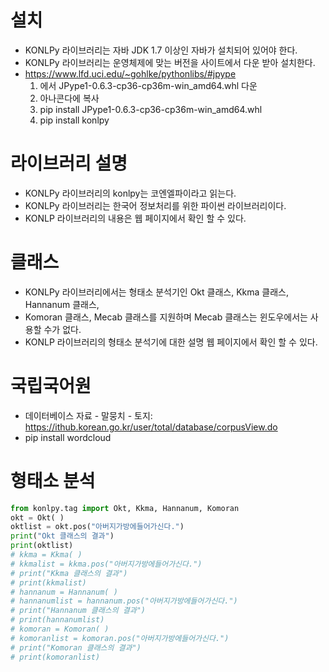 # 설치
* KONLPy 라이브러리는 자바 JDK 1.7 이상인 자바가 설치되어 있어야 한다.
* KONLPy 라이브러리는 운영체제에 맞는 버전을 사이트에서 다운 받아 설치한다.
* https://www.lfd.uci.edu/~gohlke/pythonlibs/#jpype
  1. 에서 JPype1-0.6.3-cp36-cp36m-win_amd64.whl 다운
  2. 아나콘다에 복사
  3. pip install JPype1-0.6.3-cp36-cp36m-win_amd64.whl
  4. pip install konlpy


# 라이브러리 설명
* KONLPy 라이브러리의 konlpy는 코엔엘파이라고 읽는다.
* KONLPy 라이브러리는 한국어 정보처리를 위한 파이썬 라이브러리이다.
* KONLP 라이브러리의 내용은 웹 페이지에서 확인 할 수 있다.

# 클래스
* KONLPy 라이브러리에서는 형태소 분석기인 Okt 클래스, Kkma 클래스, Hannanum 클래스,
* Komoran 클래스, Mecab 클래스를 지원하며 Mecab 클래스는 윈도우에서는 사용할 수가 없다.
* KONLP 라이브러리의 형태소 분석기에 대한 설명 웹 페이지에서 확인 할 수 있다.


# 국립국어원
* 데이터베이스 자료 - 말뭉치 - 토지: https://ithub.korean.go.kr/user/total/database/corpusView.do
* pip install wordcloud

# 형태소 분석
```python
from konlpy.tag import Okt, Kkma, Hannanum, Komoran
okt = Okt( )
oktlist = okt.pos("아버지가방에들어가신다.")
print("Okt 클래스의 결과")
print(oktlist)
# kkma = Kkma( )
# kkmalist = kkma.pos("아버지가방에들어가신다.")
# print("Kkma 클래스의 결과")
# print(kkmalist)
# hannanum = Hannanum( )
# hannanumlist = hannanum.pos("아버지가방에들어가신다.")
# print("Hannanum 클래스의 결과")
# print(hannanumlist)
# komoran = Komoran( )
# komoranlist = komoran.pos("아버지가방에들어가신다.")
# print("Komoran 클래스의 결과")
# print(komoranlist)
```


